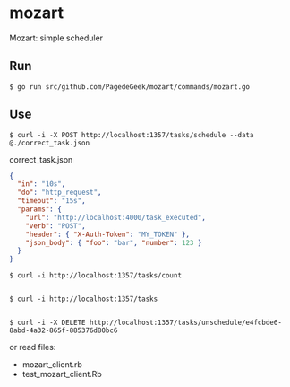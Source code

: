 # mozart
Mozart: simple scheduler

## Run

    $ go run src/github.com/PagedeGeek/mozart/commands/mozart.go

## Use

    $ curl -i -X POST http://localhost:1357/tasks/schedule --data @./correct_task.json

correct_task.json
```json
{
  "in": "10s",
  "do": "http_request",
  "timeout": "15s",
  "params": {
    "url": "http://localhost:4000/task_executed",
    "verb": "POST",
    "header": { "X-Auth-Token": "MY_TOKEN" },
    "json_body": { "foo": "bar", "number": 123 }
  }
}
```

    $ curl -i http://localhost:1357/tasks/count


    $ curl -i http://localhost:1357/tasks
    

    $ curl -i -X DELETE http://localhost:1357/tasks/unschedule/e4fcbde6-8abd-4a32-865f-885376d80bc6

or read files:
- mozart_client.rb
- test_mozart_client.Rb
